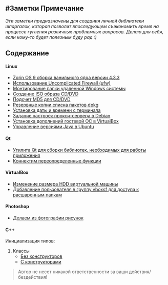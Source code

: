 #Заметки
Примечание
----------
*Эти заметки предназначены для создания личной библиотеки шпаргалок, 
которая позволит впоследующем съэкономить время на процессе гугления
различных проблемных вопросов. Делаю для себя, если кому-то будет полезным
буду рад :)*

Содержание
----------
#### Linux
- [Zorin OS 9 сборка ванильного ядра версии 4.3.3](linux/zorin-update-core.md)
- [Использование Uncomplicated Firewall (ufw)](linux/using-ufw.md)
- [Монтирование папки удаленной Windows системы](linux/mount-lan-windows-machines.md)
- [Создание ISO образа CD/DVD](linux/create-iso.md)
- [Подсчет MD5 для CD/DVD](linux/calculate-md5-dvd.md)
- [Резервные копии списка пакетов dpkg](linux/dpkg-backup.md)
- [Установка даты и времени с терминала](linux/set-date-from-term.md)
- [Задание настроек прокси-сервера в Debian](linux/debian-proxy.md)
- [Установка дополнений гостевой ОС в VirtualBox](linux/install-addition-guest-vbox.md)
- [Управление версиями Java в Ubuntu](linux/ubuntu-change-java-version-for-use.md)

#### Qt
- [Утилита Qt для сборки библиотек, необходимых для работы приложения](qt/windeployqt.md)
- [Коннектим переопределенные функции](qt/connect-overdrive-functions.md)

#### VirtualBox
- [Изменение размера HDD виртуальной машины](virtual-box/resize-vdi.md)
- [Добавление пользователя в группу vboxsf для доступа к расшаренным папкам ](virtual-box/add-user-to-vbox-group.md)

#### Photoshop
- [Делаем из фотографии рисунок](photoshop/photo_to_painting.md)

#### C++
Инициализация типов:
1. Классы
	- [Без конструкторов](cpp/init-types/classes/without-const.md)
	- [C конструкторами](cpp/init-types/classes/with-const.md)

> Автор не несет никакой ответственности за ваши действия/бездействия!